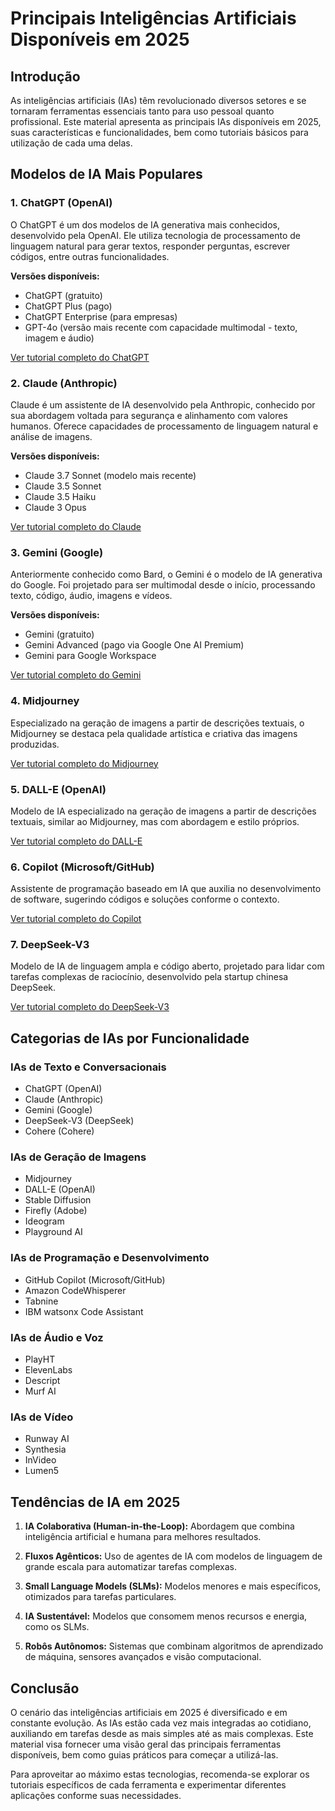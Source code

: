 # Principais Inteligências Artificiais Disponíveis em 2025

## Introdução

As inteligências artificiais (IAs) têm revolucionado diversos setores e se tornaram ferramentas essenciais tanto para uso pessoal quanto profissional. Este material apresenta as principais IAs disponíveis em 2025, suas características e funcionalidades, bem como tutoriais básicos para utilização de cada uma delas.

## Modelos de IA Mais Populares

### 1. ChatGPT (OpenAI)
O ChatGPT é um dos modelos de IA generativa mais conhecidos, desenvolvido pela OpenAI. Ele utiliza tecnologia de processamento de linguagem natural para gerar textos, responder perguntas, escrever códigos, entre outras funcionalidades.

**Versões disponíveis:**
- ChatGPT (gratuito)
- ChatGPT Plus (pago)
- ChatGPT Enterprise (para empresas)
- GPT-4o (versão mais recente com capacidade multimodal - texto, imagem e áudio)

[Ver tutorial completo do ChatGPT](chatgpt-tutorial.md)

### 2. Claude (Anthropic)
Claude é um assistente de IA desenvolvido pela Anthropic, conhecido por sua abordagem voltada para segurança e alinhamento com valores humanos. Oferece capacidades de processamento de linguagem natural e análise de imagens.

**Versões disponíveis:**
- Claude 3.7 Sonnet (modelo mais recente)
- Claude 3.5 Sonnet
- Claude 3.5 Haiku
- Claude 3 Opus

[Ver tutorial completo do Claude](claude-tutorial.md)

### 3. Gemini (Google)
Anteriormente conhecido como Bard, o Gemini é o modelo de IA generativa do Google. Foi projetado para ser multimodal desde o início, processando texto, código, áudio, imagens e vídeos.

**Versões disponíveis:**
- Gemini (gratuito)
- Gemini Advanced (pago via Google One AI Premium)
- Gemini para Google Workspace

[Ver tutorial completo do Gemini](gemini-tutorial.md)

### 4. Midjourney
Especializado na geração de imagens a partir de descrições textuais, o Midjourney se destaca pela qualidade artística e criativa das imagens produzidas.

[Ver tutorial completo do Midjourney](midjourney-tutorial.md)

### 5. DALL-E (OpenAI)
Modelo de IA especializado na geração de imagens a partir de descrições textuais, similar ao Midjourney, mas com abordagem e estilo próprios.

[Ver tutorial completo do DALL-E](dalle-tutorial.md)

### 6. Copilot (Microsoft/GitHub)
Assistente de programação baseado em IA que auxilia no desenvolvimento de software, sugerindo códigos e soluções conforme o contexto.

[Ver tutorial completo do Copilot](copilot-tutorial.md)

### 7. DeepSeek-V3
Modelo de IA de linguagem ampla e código aberto, projetado para lidar com tarefas complexas de raciocínio, desenvolvido pela startup chinesa DeepSeek.

[Ver tutorial completo do DeepSeek-V3](deepseek-tutorial.md)

## Categorias de IAs por Funcionalidade

### IAs de Texto e Conversacionais
- ChatGPT (OpenAI)
- Claude (Anthropic)
- Gemini (Google)
- DeepSeek-V3 (DeepSeek)
- Cohere (Cohere)

### IAs de Geração de Imagens
- Midjourney
- DALL-E (OpenAI)
- Stable Diffusion
- Firefly (Adobe)
- Ideogram
- Playground AI

### IAs de Programação e Desenvolvimento
- GitHub Copilot (Microsoft/GitHub)
- Amazon CodeWhisperer
- Tabnine
- IBM watsonx Code Assistant

### IAs de Áudio e Voz
- PlayHT
- ElevenLabs
- Descript
- Murf AI

### IAs de Vídeo
- Runway AI
- Synthesia
- InVideo
- Lumen5

## Tendências de IA em 2025

1. **IA Colaborativa (Human-in-the-Loop):** Abordagem que combina inteligência artificial e humana para melhores resultados.

2. **Fluxos Agênticos:** Uso de agentes de IA com modelos de linguagem de grande escala para automatizar tarefas complexas.

3. **Small Language Models (SLMs):** Modelos menores e mais específicos, otimizados para tarefas particulares.

4. **IA Sustentável:** Modelos que consomem menos recursos e energia, como os SLMs.

5. **Robôs Autônomos:** Sistemas que combinam algoritmos de aprendizado de máquina, sensores avançados e visão computacional.

## Conclusão

O cenário das inteligências artificiais em 2025 é diversificado e em constante evolução. As IAs estão cada vez mais integradas ao cotidiano, auxiliando em tarefas desde as mais simples até as mais complexas. Este material visa fornecer uma visão geral das principais ferramentas disponíveis, bem como guias práticos para começar a utilizá-las.

Para aproveitar ao máximo estas tecnologias, recomenda-se explorar os tutoriais específicos de cada ferramenta e experimentar diferentes aplicações conforme suas necessidades.
